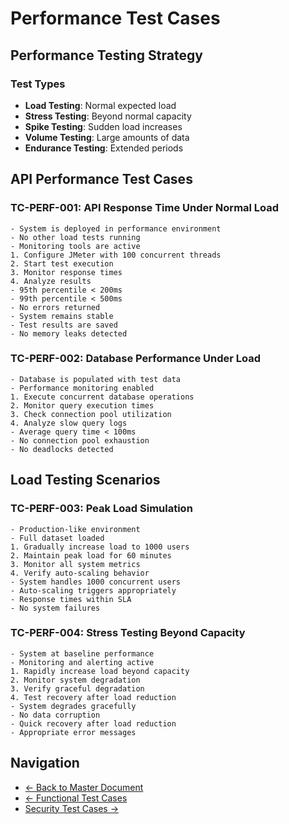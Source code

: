 # Performance Test Cases

## Performance Testing Strategy

### Test Types
- **Load Testing**: Normal expected load
- **Stress Testing**: Beyond normal capacity
- **Spike Testing**: Sudden load increases
- **Volume Testing**: Large amounts of data
- **Endurance Testing**: Extended periods

## API Performance Test Cases

### TC-PERF-001: API Response Time Under Normal Load
    - System is deployed in performance environment
    - No other load tests running
    - Monitoring tools are active
    1. Configure JMeter with 100 concurrent threads
    2. Start test execution
    3. Monitor response times
    4. Analyze results
    - 95th percentile < 200ms
    - 99th percentile < 500ms
    - No errors returned
    - System remains stable
    - Test results are saved
    - No memory leaks detected

### TC-PERF-002: Database Performance Under Load
    - Database is populated with test data
    - Performance monitoring enabled
    1. Execute concurrent database operations
    2. Monitor query execution times
    3. Check connection pool utilization
    4. Analyze slow query logs
    - Average query time < 100ms
    - No connection pool exhaustion
    - No deadlocks detected

## Load Testing Scenarios

### TC-PERF-003: Peak Load Simulation
    - Production-like environment
    - Full dataset loaded
    1. Gradually increase load to 1000 users
    2. Maintain peak load for 60 minutes
    3. Monitor all system metrics
    4. Verify auto-scaling behavior
    - System handles 1000 concurrent users
    - Auto-scaling triggers appropriately
    - Response times within SLA
    - No system failures

### TC-PERF-004: Stress Testing Beyond Capacity
    - System at baseline performance
    - Monitoring and alerting active
    1. Rapidly increase load beyond capacity
    2. Monitor system degradation
    3. Verify graceful degradation
    4. Test recovery after load reduction
    - System degrades gracefully
    - No data corruption
    - Quick recovery after load reduction
    - Appropriate error messages

## Navigation

- [← Back to Master Document](./test_plan.md)
- [← Functional Test Cases](./test_cases_functional.md)
- [Security Test Cases →](./test_cases_security.md)